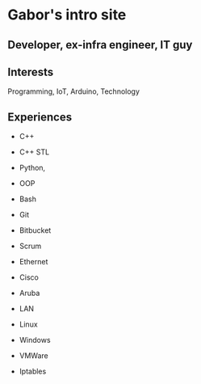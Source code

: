 # Gabor's intro site #
## Developer, ex-infra engineer, IT guy ##

## Interests ##
Programming, IoT, Arduino, Technology

## Experiences ##
- C++
- C++ STL
- Python, 
- OOP
- Bash
- Git
- Bitbucket 
- Scrum

- Ethernet
- Cisco
- Aruba
- LAN
- Linux
- Windows
- VMWare
- Iptables
